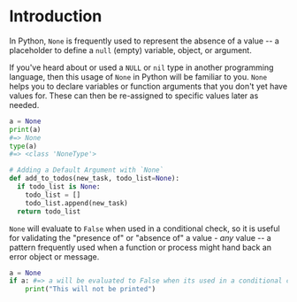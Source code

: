 # Introduction

In Python, `None` is frequently used to represent the absence of a value -- a placeholder to define a `null` (empty) variable, object, or argument.

If you've heard about or used a `NULL` or `nil` type in another programming language, then this usage of `None` in Python will be familiar to you. `None` helps you to declare variables or function arguments that you don't yet have values for. These can then be re-assigned to specific values later as needed.

```python
a = None
print(a)
#=> None
type(a)
#=> <class 'NoneType'>

# Adding a Default Argument with `None`
def add_to_todos(new_task, todo_list=None):
  if todo_list is None:
    todo_list = []
    todo_list.append(new_task)
  return todo_list

```

`None` will evaluate to `False` when used in a conditional check, so it is useful for validating the "presence of" or "absence of" a value - _any_ value -- a pattern frequently used when a function or process might hand back an error object or message.

```python
a = None
if a: #=> a will be evaluated to False when its used in a conditional check.
    print("This will not be printed")
```
